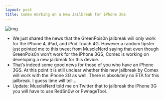 ```yaml
---
layout: post
title: Comex Working on a New Jailbreak for iPhone 3GS
---
```

![img](http://media.idownloadblog.com/wp-content/uploads/2010/10/Comex-Jailbreak-for-iPhone-3GS-and-iPhone-3G.png)
* We just shared the news that the GreenPois0n jailbreak will only work for the iPhone 4, iPad, and iPod Touch 4G. However a random tipster just pointed me to this tweet from MuscleNerd saying that even though GreenPois0n won’t work for the iPhone 3GS, Comex is working on developing a new jailbreak for this device.
* That’s indeed some good news for those of you who have an iPhone 3GS. At this point it is still unclear whether this new jailbreak by Comex will work with the iPhone 3G as well. There is absolutely no ETA for this jailbreak. I guess time will tell…
* Update: MuscleNerd told me on Twitter that to jailbreak the iPhone 3G you will have to use RedSn0w or PwnageTool.

